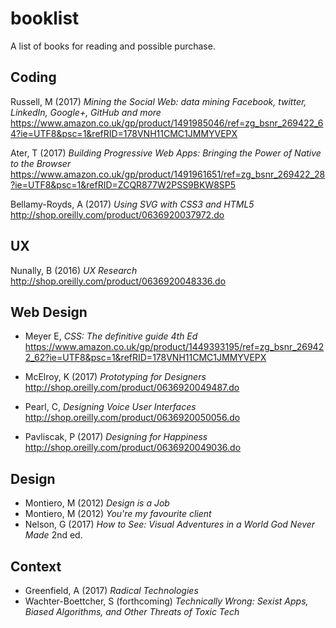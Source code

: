 # booklist
A list of books for reading and possible purchase.

## Coding

Russell, M (2017) _Mining the Social Web: data mining Facebook, twitter, LinkedIn, Google+, GitHub and more_
https://www.amazon.co.uk/gp/product/1491985046/ref=zg_bsnr_269422_64?ie=UTF8&psc=1&refRID=178VNH11CMC1JMMYVEPX

Ater, T (2017) _Building Progressive Web Apps: Bringing the Power of Native to the Browser_
https://www.amazon.co.uk/gp/product/1491961651/ref=zg_bsnr_269422_28?ie=UTF8&psc=1&refRID=ZCQR877W2PSS9BKW8SP5

Bellamy-Royds, A (2017) _Using SVG with CSS3 and HTML5_
http://shop.oreilly.com/product/0636920037972.do

## UX

Nunally, B (2016) _UX Research_
http://shop.oreilly.com/product/0636920048336.do

## Web Design

* Meyer E, _CSS: The definitive guide 4th Ed_
https://www.amazon.co.uk/gp/product/1449393195/ref=zg_bsnr_269422_62?ie=UTF8&psc=1&refRID=178VNH11CMC1JMMYVEPX

* McElroy, K (2017) _Prototyping for Designers_
http://shop.oreilly.com/product/0636920049487.do

* Pearl, C, _Designing Voice User Interfaces_
http://shop.oreilly.com/product/0636920050056.do

* Pavliscak, P (2017) _Designing for Happiness_
http://shop.oreilly.com/product/0636920049036.do

## Design

* Montiero, M (2012) _Design is a Job_
* Montiero, M (2012) _You're my favourite client_
* Nelson, G (2017) _How to See: Visual Adventures in a World God Never Made_ 2nd ed.

## Context

* Greenfield, A (2017) _Radical Technologies_
* Wachter-Boettcher, S (forthcoming) _Technically Wrong: Sexist Apps, Biased Algorithms, and Other Threats of Toxic Tech_

